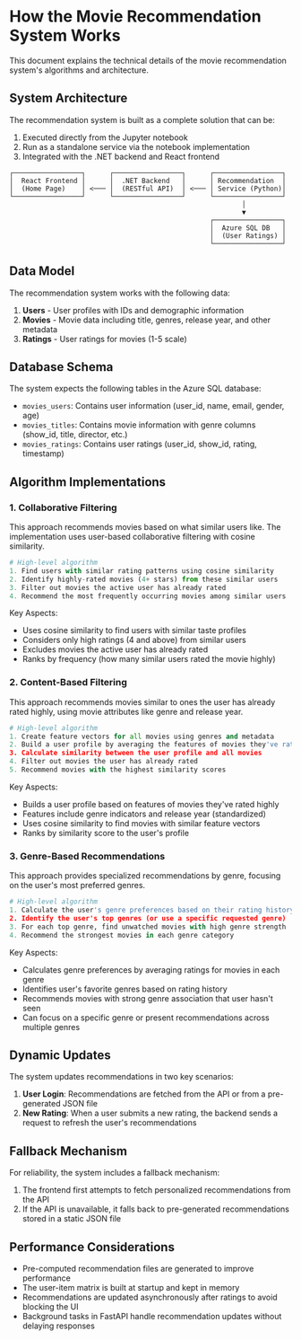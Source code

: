 # How the Movie Recommendation System Works

This document explains the technical details of the movie recommendation system's algorithms and architecture.

## System Architecture

The recommendation system is built as a complete solution that can be:
1. Executed directly from the Jupyter notebook
2. Run as a standalone service via the notebook implementation 
3. Integrated with the .NET backend and React frontend

```
┌─────────────────┐      ┌─────────────────┐      ┌─────────────────┐
│  React Frontend │      │  .NET Backend   │      │ Recommendation  │
│  (Home Page)    │ <─── │  (RESTful API)  │ <─── │ Service (Python)│
└─────────────────┘      └─────────────────┘      └─────────────────┘
                                                          │
                                                          ▼
                                                  ┌─────────────────┐
                                                  │  Azure SQL DB   │
                                                  │  (User Ratings) │
                                                  └─────────────────┘
```

## Data Model

The recommendation system works with the following data:

1. **Users** - User profiles with IDs and demographic information
2. **Movies** - Movie data including title, genres, release year, and other metadata
3. **Ratings** - User ratings for movies (1-5 scale)

## Database Schema

The system expects the following tables in the Azure SQL database:

- `movies_users`: Contains user information (user_id, name, email, gender, age)
- `movies_titles`: Contains movie information with genre columns (show_id, title, director, etc.)
- `movies_ratings`: Contains user ratings (user_id, show_id, rating, timestamp)

## Algorithm Implementations

### 1. Collaborative Filtering

This approach recommends movies based on what similar users like. The implementation uses user-based collaborative filtering with cosine similarity.

```python
# High-level algorithm
1. Find users with similar rating patterns using cosine similarity
2. Identify highly-rated movies (4+ stars) from these similar users
3. Filter out movies the active user has already rated
4. Recommend the most frequently occurring movies among similar users
```

Key Aspects:
- Uses cosine similarity to find users with similar taste profiles
- Considers only high ratings (4 and above) from similar users
- Excludes movies the active user has already rated
- Ranks by frequency (how many similar users rated the movie highly)

### 2. Content-Based Filtering

This approach recommends movies similar to ones the user has already rated highly, using movie attributes like genre and release year.

```python
# High-level algorithm
1. Create feature vectors for all movies using genres and metadata
2. Build a user profile by averaging the features of movies they've rated highly
3. Calculate similarity between the user profile and all movies
4. Filter out movies the user has already rated
5. Recommend movies with the highest similarity scores
```

Key Aspects:
- Builds a user profile based on features of movies they've rated highly
- Features include genre indicators and release year (standardized)
- Uses cosine similarity to find movies with similar feature vectors
- Ranks by similarity score to the user's profile

### 3. Genre-Based Recommendations

This approach provides specialized recommendations by genre, focusing on the user's most preferred genres.

```python
# High-level algorithm
1. Calculate the user's genre preferences based on their rating history
2. Identify the user's top genres (or use a specific requested genre)
3. For each top genre, find unwatched movies with high genre strength
4. Recommend the strongest movies in each genre category
```

Key Aspects:
- Calculates genre preferences by averaging ratings for movies in each genre
- Identifies user's favorite genres based on rating history
- Recommends movies with strong genre association that user hasn't seen
- Can focus on a specific genre or present recommendations across multiple genres

## Dynamic Updates

The system updates recommendations in two key scenarios:

1. **User Login**: Recommendations are fetched from the API or from a pre-generated JSON file
2. **New Rating**: When a user submits a new rating, the backend sends a request to refresh the user's recommendations

## Fallback Mechanism

For reliability, the system includes a fallback mechanism:

1. The frontend first attempts to fetch personalized recommendations from the API
2. If the API is unavailable, it falls back to pre-generated recommendations stored in a static JSON file

## Performance Considerations

- Pre-computed recommendation files are generated to improve performance
- The user-item matrix is built at startup and kept in memory
- Recommendations are updated asynchronously after ratings to avoid blocking the UI
- Background tasks in FastAPI handle recommendation updates without delaying responses
